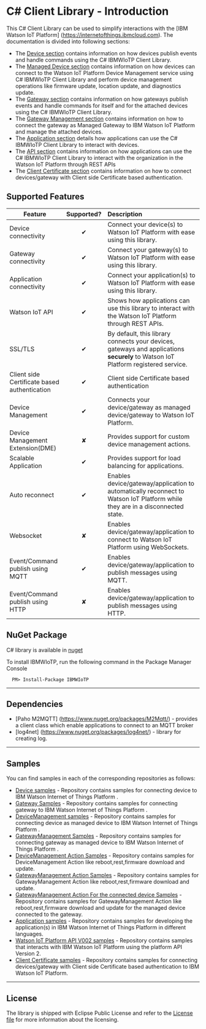 C# Client Library - Introduction
============================================

This C# Client Library can be used to simplify interactions with the [IBM Watson IoT Platform] (https://internetofthings.ibmcloud.com). The documentation is divided into following sections:  

- The [Device section](docs/Device.rst) contains information on how devices publish events and handle commands using the C# IBMWIoTP Client Library.
- The [Managed Device section](docs/DeviceManagement.rst) contains information on how devices can connect to the Watson IoT Platform Device Management service using C# IBMWIoTP Client Library and perform device management operations like firmware update, location update, and diagnostics update.
- The [Gateway section](docs/Gateway.rst) contains information on how gateways publish events and handle commands for itself and for the attached devices using the C# IBMWIoTP Client Library.
- The [Gateway Management section](docs/GatewayManagement.rst) contains information on how to connect the gateway as Managed Gateway to IBM Watson IoT Platform and manage the attached devices.
- The [Application section](docs/Application.rst) details how applications can use the C# IBMWIoTP Client Library to interact with devices.
- The [API section](docs/API.rst) contains information on how applications can use the C# IBMWIoTP Client Library to interact with the organization in the Watson IoT Platform through REST APIs
- The [Client Certificate section](docs/CACertificate.md) contains information on how to connect devices/gateway with Client side Certificate based authentication.

Supported Features
------------------

| Feature   |      Supported?      | Description |
|----------|:-------------:|:-------------|
| Device connectivity |  &#10004; | Connect your device(s) to Watson IoT Platform with ease using this library.
| Gateway connectivity |    &#10004;   |  Connect your gateway(s) to Watson IoT Platform with ease using this library.
| Application connectivity | &#10004; | Connect your application(s) to Watson IoT Platform with ease using this library.
| Watson IoT API | &#10004; | Shows how applications can use this library to interact with the Watson IoT Platform through REST APIs.
| SSL/TLS | &#10004; | By default, this library connects your devices, gateways and applications **securely** to Watson IoT Platform registered service.
| Client side Certificate based authentication | &#10004; | Client side Certificate based authentication
| Device Management | &#10004; | Connects your device/gateway as managed device/gateway to Watson IoT Platform.
| Device Management Extension(DME) | &#10008; | Provides support for custom device management actions.
| Scalable Application | &#10004; | Provides support for load balancing for applications.
| Auto reconnect | &#10004; | Enables device/gateway/application to automatically reconnect to Watson IoT Platform while they are in a disconnected state.
| Websocket | &#10008; | Enables device/gateway/application to connect to Watson IoT Platform using WebSockets.
| Event/Command publish using MQTT| &#10004; |  Enables device/gateway/application to publish messages using MQTT.
| Event/Command publish using HTTP| &#10008; | Enables device/gateway/application to publish messages using HTTP.

NuGet Package
--------------------------------
 C# library is available in [nuget](https://www.nuget.org/packages/IBMWIoTP/)

To install IBMWIoTP, run the following command in the Package Manager Console

```
  PM> Install-Package IBMWIoTP
```


----
Dependencies
-------------------------------------------------------------------------------

-  [Paho M2MQTT] (https://www.nuget.org/packages/M2Mqtt/) - provides a client class which enable applications to connect to an MQTT broker
-  [log4net] (https://www.nuget.org/packages/log4net/) - library for creating log.

----

Samples
-------------------------------------------------------------------------------
You can find samples in each of the corresponding repositories as follows:

* [Device samples](https://github.com/ibm-watson-iot/iot-csharp/tree/master/sample/DeviceIoTF) - Repository contains samples for connecting device to IBM Watson Internet of Things Platform .
* [Gateway Samples](https://github.com/ibm-watson-iot/iot-csharp/tree/master/sample/Gateway) -  Repository contains samples for connecting gateway to IBM Watson Internet of Things Platform .
* [DeviceManagement samples](https://github.com/ibm-watson-iot/iot-csharp/tree/master/sample/DeviceManagement) - Repository contains samples for connecting device as managed device to IBM Watson Internet of Things Platform .
* [GatewayManagement Samples](https://github.com/ibm-watson-iot/iot-csharp/tree/master/sample/GatewayManagement) - Repository contains samples for connecting gateway as managed device to IBM Watson Internet of Things Platform .
* [DeviceManagement Action Samples](https://github.com/ibm-watson-iot/iot-csharp/tree/master/sample/DeviceManagementAction) - Repository contains samples for DeviceManagement Action like reboot,rest,firmware download and update.
* [GatewayManagement Action Samples](https://github.com/ibm-watson-iot/iot-csharp/tree/master/sample/GatewayMgmtAction) - Repository contains samples for GatewayManagement Action like reboot,rest,firmware download and update.
* [GatewayManagement Action For the connected device Samples](https://github.com/ibm-watson-iot/iot-csharp/tree/master/sample/GatewayConnectedDeviceMgntAction) - Repository contains samples for GatewayManagement Action like reboot,rest,firmware download and update for the managed device connected to the gateway.
* [Application samples](https://github.com/ibm-watson-iot/iot-csharp/tree/master/sample/GatewayMgmtAction) - Repository contains samples for developing the application(s) in IBM Watson Internet of Things Platform in different languages.
* [Watson IoT Platform API V002 samples](https://github.com/ibm-watson-iot/iot-csharp/tree/master/sample/ApiClient) - Repository contains samples that interacts with IBM Watson IoT Platform using the platform API Version 2.
* [Client Certificate samples](https://github.com/ibm-watson-iot/iot-csharp/tree/master/sample/ClentCA_Authentication) - Repository contains samples for connecting devices/gateway with Client side Certificate based authentication to IBM Watson IoT Platform.

----

License
-----------------------

The library is shipped with Eclipse Public License and refer to the [License file](LICENSE) for more information about the licensing.

